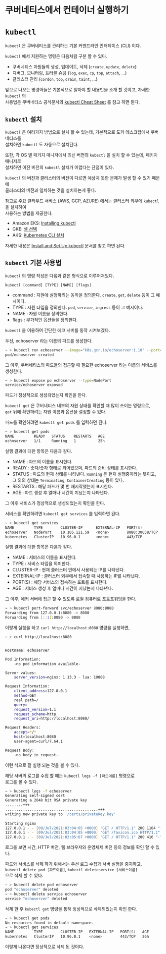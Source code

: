 쿠버네티스에서 컨테이너 실행하기
===

# `kubectl`

`kubectl` 은 쿠버네티스를 관리하는 기본 커맨드라인 인터페이스 (CLI) 이다.

`kubectl` 에서 지원하는 명령은 다음처럼 구분 할 수 있다.

- 쿠버네티스 자원들의 생성, 업데이트, 삭제 (`create`, `update`, `delete`)
- 디버그, 모니터링, 트러블 슈팅 (`log`, `exec`, `cp`, `top`, `attach`, ...)
- 클러스터 관리 (`cordon`, `top`, `drain`, `taint`, ...)

앞으로 나오는 명령어들은 기본적으로 알아야 할 내용만을 소개 할 것이고, 자세한 `kubectl` 의   
사용법은 쿠버네티스 공식문서의 [kubectl Cheat Sheet](https://kubernetes.io/docs/reference/kubectl/cheatsheet) 를 참고 하면 된다.

## `kubectl` 설치

`kubectl` 은 여러가지 방법으로 설치 할 수 있는데, 기본적으로 도커 데스크탑에서 쿠버네티스를    
설치하면 `kubectl` 도 자동으로 설치된다.

또한, 각 OS 별 패키지 매니저에서 최신 버전의 `kubectl` 을 설치 할 수 있는데, 패키지 매니저로    
설치하면 이전 버전의 `kubectl` 설치가 어렵다는 단점이 있다.

`kubectl` 의 버전과 클러스터의 버전이 다르면 예상치 못한 문제가 발생 할 수 있기 때문에   
클러스터의 버전과 일치하는 것을 설치하는게 좋다.

참고로 주요 클라우드 서비스 (AWS, GCP, AZURE) 에서는 클러스터 외부에 `kubectl` 을 설치하여   
사용하는 방법을 제공한다.

- Amazon EKS: [Installing kubectl](https://docs.aws.amazon.com/eks/latest/userguide/install-kubectl.html)
- GKE: [셸 선택](https://cloud.google.com/kubernetes-engine/docs/quickstart)
- AKS: [Kubernetes CLI 설치](https://docs.microsoft.com/ko-kr/azure/aks/tutorial-kubernetes-deploy-cluster#install-the-kubernetes-cli)


자세한 내용은 [Install and Set Up kubectl](https://kubernetes.io/docs/tasks/tools/install-kubectl) 문서를 참고 하면 된다.

## `kubectl` 기본 사용법

`kubectl` 의 명령 작성은 다음과 같은 형식으로 이루어져있다.

```
kubectl [command] [TYPE] [NAME] [flags]
```

- command : 자원에 실행하려는 동작을 정의한다. `create`, `get`, `delete` 등이 그 예시이다.
- TYPE : 자원 타입을 정의한다. `pod`, `service`, `ingress` 등이 그 예시이다.
- NAME : 자원 이름을 정의한다.
- flags : 부가적인 옵션들을 정의한다.


`kubectl` 을 이용하여 간단한 에코 서버를 동작 시켜보겠다.

우선, echoserver 라는 이름의 파드를 생성한다.

```zsh
~ > kubectl run echoserver --image="k8s.gcr.io/echoserver:1.10" --port=8080
pod/echoserver created
```

그 이후, 쿠버네티스의 파드들의 접근할 때 필요한 echoserver 라는 이름의 서비스를 생성한다.

```zsh
~ > kubectl expose po echoserver --type=NodePort
service/echoserver exposed
```

파드가 정상적으로 생성되었는지 확인을 한다.

`kubectl get` 은 쿠버네티스 내부의 자원 상태를 확인할 때 많이 쓰이는 명령으로,   
`get` 뒤에 확인하려는 자원 이름과 옵션을 설정할 수 있다.

파드를 확인하려면 `kubectl get pods` 를 입력하면 된다.

```zsh
~ > kubectl get pods
NAME         READY   STATUS    RESTARTS   AGE
echoserver   1/1     Running   1          25h
```

실행 결과에 대한 항목은 다음과 같다.

- NAME : 파드의 이름을 표시한다.
- READY : 숫자/숫자 형태로 되어있으며, 파드의 준비 상태를 표시한다.
- STATUS : 파드의 현재 상태를 나타낸다. `Running` 은 현재 실행중이라는 뜻이고,   
  그 외의 상태는 `Terminating`, `ContainerCreating` 등이 있다.
- RESTARTS : 해당 파드가 몇 번 재시작했는지 표시한다.
- AGE : 파드 생성 후 얼마나 시간이 지났는지 나타낸다.

그 이후 서비스가 정상적으로 생성되었는지 확인을 한다.

서비스를 확인하려면 `kubectl get services` 를 입력하면 된다.

```zsh
~ > kubectl get services
NAME         TYPE        CLUSTER-IP      EXTERNAL-IP   PORT(S)          AGE
echoserver   NodePort    10.105.121.59   <none>        8080:30038/TCP   15m
kubernetes   ClusterIP   10.96.0.1       <none>        443/TCP          25h
```

실행 결과에 대한 항목은 다음과 같다.

- NAME : 서비스의 이름을 표시한다.
- TYPE : 서비스 타입을 의미한다.
- CLUSTER-IP : 현재 클러스터 안에서 사용되는 IP를 나타낸다.
- EXTERNAL-IP : 클러스터 외부에서 접속할 때 사용하는 IP를 나타낸다.
- PORT(S) : 해당 서비스의 접속하는 포트를 표시한다.
- AGE : 서비스 생성 후 얼마나 시간이 지났는지 나타낸다.


그 이후, 에커 서버에 접근 할 수 있도록 로컬 컴퓨터로 포트포워딩을 한다.

```zsh
~ > kubectl port-forward svc/echoserver 8080:8080
Forwarding from 127.0.0.1:8080 -> 8080
Forwarding from [::1]:8080 -> 8080

```

이렇게 실행을 하고 `curl http://localhost:8080` 명령을 실행하면,

```zsh
~ > curl http://localhost:8080


Hostname: echoserver

Pod Information:
	-no pod information available-

Server values:
	server_version=nginx: 1.13.3 - lua: 10008

Request Information:
	client_address=127.0.0.1
	method=GET
	real path=/
	query=
	request_version=1.1
	request_scheme=http
	request_uri=http://localhost:8080/

Request Headers:
	accept=*/*
	host=localhost:8080
	user-agent=curl/7.64.1

Request Body:
	-no body in request-
```

이런 식으로 잘 실행 되는 것을 볼 수 있다.

해당 서버의 로그를 수집 할 때는 `kubectl logs -f [파드이름]` 명령으로   
로그를 볼 수 있다.

```zsh
~ > kubectl logs -f echoserver
Generating self-signed cert
Generating a 2048 bit RSA private key
........+++
..........................................+++
writing new private key to '/certs/privateKey.key'
-----
Starting nginx
127.0.0.1 - - [09/Jul/2021:03:04:05 +0000] "GET / HTTP/1.1" 200 1104 "-" "Mozilla/5.0 (Macintosh; Intel Mac OS X 10_15_7) AppleWebKit/537.36 (KHTML, like Gecko) Chrome/91.0.4472.114 Safari/537.36"
127.0.0.1 - - [09/Jul/2021:03:04:05 +0000] "GET /favicon.ico HTTP/1.1" 200 1042 "http://localhost:8080/" "Mozilla/5.0 (Macintosh; Intel Mac OS X 10_15_7) AppleWebKit/537.36 (KHTML, like Gecko) Chrome/91.0.4472.114 Safari/537.36"
127.0.0.1 - - [09/Jul/2021:03:05:07 +0000] "GET / HTTP/1.1" 200 416 "-" "curl/7.64.1"
```

로그를 보면 시간, HTTP 버전, 웹 브라우저와 운영체제 버전 등의 정보를 확인 할 수 있다.

파드와 서비스를 삭제 하기 위해서는 우선 로그 수집과 서버 실행을 중지하고,   
`kubectl delete pod [파드이름]`, `kubectl deleteservice [서비스이름]`   
으로 삭제 할 수 있다.

```zsh
~ > kubectl delete pod echoserver
pod "echoserver" deleted
~ > kubectl delete service echoserver
service "echoserver" deleted
```

삭제 한 후 `kubectl get` 명령을 통해 정상적으로 삭제되었는지 확인 한다.

```zsh
~ > kubectl get pods
No resources found in default namespace.
~ > kubectl get services
NAME         TYPE        CLUSTER-IP   EXTERNAL-IP   PORT(S)   AGE
kubernetes   ClusterIP   10.96.0.1    <none>        443/TCP   26h
```

이렇게 나온다면 정상적으로 삭제 된 것이다.

